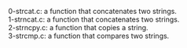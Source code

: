 0-strcat.c: a function that concatenates two strings.
<br>1-strncat.c: a function that concatenates two strings.
<br>2-strncpy.c: a function that copies a string.
<br>3-strcmp.c: a function that compares two strings.
